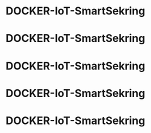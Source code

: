 # DOCKER-IoT-SmartSekring
# DOCKER-IoT-SmartSekring
# DOCKER-IoT-SmartSekring
# DOCKER-IoT-SmartSekring
# DOCKER-IoT-SmartSekring
